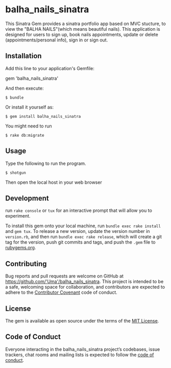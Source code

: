 
# balha_nails_sinatra

This Sinatra Gem provides a sinatra portfolio app based on MVC stucture, to view the "BALHA NAILS"(which means beautiful nails). This application is designed for users to sign up, book nails appointments, update or delete (appointments/personal info), sign in or sign out. 

## Installation

Add this line to your application's Gemfile:


gem 'balha_nails_sinatra'


And then execute:

    $ bundle

Or install it yourself as:

    $ gem install balha_nails_sinatra

You might need to run 

    $ rake db:migrate

## Usage

Type the following to run the program.

    $ shotgun
  
  Then open the local host in your web browser

## Development

 run `rake console` or `tux` for an interactive prompt that will allow you to experiment.

To install this gem onto your local machine, run `bundle exec rake install` and `gem tux`. To release a new version, update the version number in `version.rb`, and then run `bundle exec rake release`, which will create a git tag for the version, push git commits and tags, and push the `.gem` file to [rubygems.org](https://rubygems.org).

## Contributing

Bug reports and pull requests are welcome on GitHub at https://github.com/'Uma'/balha_nails_sinatra. This project is intended to be a safe, welcoming space for collaboration, and contributors are expected to adhere to the [Contributor Covenant](http://contributor-covenant.org) code of conduct.

## License

The gem is available as open source under the terms of the [MIT License](https://opensource.org/licenses/MIT).

## Code of Conduct

Everyone interacting in the balha_nails_sinatra project’s codebases, issue trackers, chat rooms and mailing lists is expected to follow the [code of conduct](https://github.com/'Uma'/balha_nails_sinatra/blob/master/CODE_OF_CONDUCT.md).